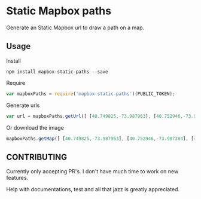 # Static Mapbox paths

Generate an Static Mapbox url to draw a path on a map.

## Usage

Install

```
npm install mapbox-static-paths --save
```

Require

```javascript
var mapboxPaths = require('mapbox-static-paths')(PUBLIC_TOKEN);
```

Generate urls

```javascript
var url = mapboxPaths.getUrl([ [40.749825,-73.987963], [40.752946,-73.987384], [40.755823,-73.986397] ]);
```

Or download the image

```javascript
mapboxPaths.getMap([ [40.749825,-73.987963], [40.752946,-73.987384], [40.755823,-73.986397] ], {}, './mymap.png');
```

## CONTRIBUTING

Currently only accepting PR's. I don't have much time to work on new features.

Help with documentations, test and all that jazz is greatly appreciated.
